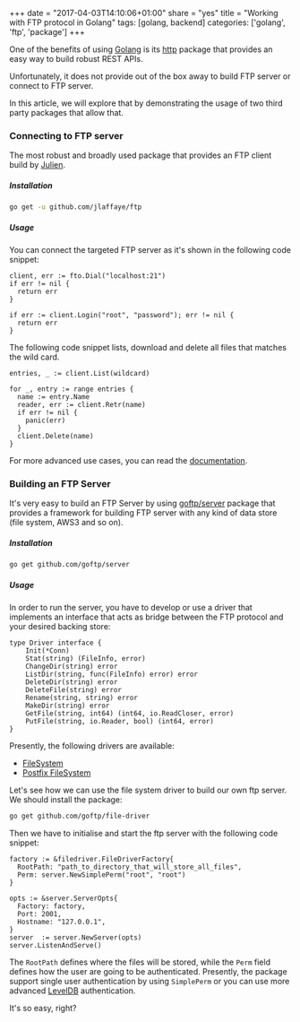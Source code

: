 +++
date = "2017-04-03T14:10:06+01:00"
share = "yes"
title = "Working with FTP protocol in Golang"
tags: [golang, backend]
categories: ['golang', 'ftp', 'package']
+++

One of the benefits of using [Golang](www.golang.org) is its
[http](https://golang.org/pkg/net/http/) package that provides an easy way to
build robust REST APIs. 

Unfortunately, it does not provide out of the box away to build FTP server or
connect to FTP server.

In this article, we will explore that by demonstrating the usage of two third
party packages that allow that.

### Connecting to FTP server

The most robust and broadly used package that provides an FTP client build by
[Julien](https://github.com/jlaffaye). 

##### Installation

```bash
go get -u github.com/jlaffaye/ftp
```

##### Usage

You can connect the targeted FTP server as it's shown in the following code
snippet:

```golang
client, err := fto.Dial("localhost:21")
if err != nil {
  return err
}

if err := client.Login("root", "password"); err != nil {
  return err
}
```

The following code snippet lists, download and delete all files that matches
the wild card.

```golang
entries, _ := client.List(wildcard)

for _, entry := range entries {
  name := entry.Name
  reader, err := client.Retr(name)
  if err != nil {
    panic(err)
  }
  client.Delete(name)
}
```
For more advanced use cases, you can read the
[documentation](https://godoc.org/github.com/jlaffaye/ftp).

### Building an FTP Server

It's very easy to build an FTP Server by using
[goftp/server](https://github.com/goftp/server) package that provides a
framework for building FTP server with any kind of data
store (file system, AWS3 and so on).

##### Installation

```bash
go get github.com/goftp/server
```

##### Usage

In order to run the server, you have to develop or use a driver that implements 
an interface that acts as bridge between the FTP protocol and your desired
backing store:

```golang
type Driver interface {
    Init(*Conn)
    Stat(string) (FileInfo, error)
    ChangeDir(string) error
    ListDir(string, func(FileInfo) error) error
    DeleteDir(string) error
    DeleteFile(string) error
    Rename(string, string) error
    MakeDir(string) error
    GetFile(string, int64) (int64, io.ReadCloser, error)
    PutFile(string, io.Reader, bool) (int64, error)
}
```

Presently, the following drivers are available:

- [FileSystem](https://github.com/goftp/file-driver)
- [Postfix FileSystem](https://github.com/goftp/posixfs-driver)

Let's see how we can use the file system driver to build our own ftp server. We
should install the package:

```bash
go get github.com/goftp/file-driver
```

Then we have to initialise and start the ftp server with the following code
snippet:

```golang
factory := &filedriver.FileDriverFactory{
  RootPath: "path_to_directory_that_will_store_all_files",
  Perm: server.NewSimplePerm("root", "root")
}

opts := &server.ServerOpts{
  Factory: factory,
  Port: 2001,
  Hostname: "127.0.0.1",
}
server  := server.NewServer(opts)
server.ListenAndServe()
```

The `RootPath` defines where the files will be stored, while the `Perm` field
defines how the user are going to be authenticated. Presently, the package
support single user authentication by using `SimplePerm` or you can use more
advanced [LevelDB](https://github.com/goftp/leveldb-perm) authentication.

It's so easy, right?

